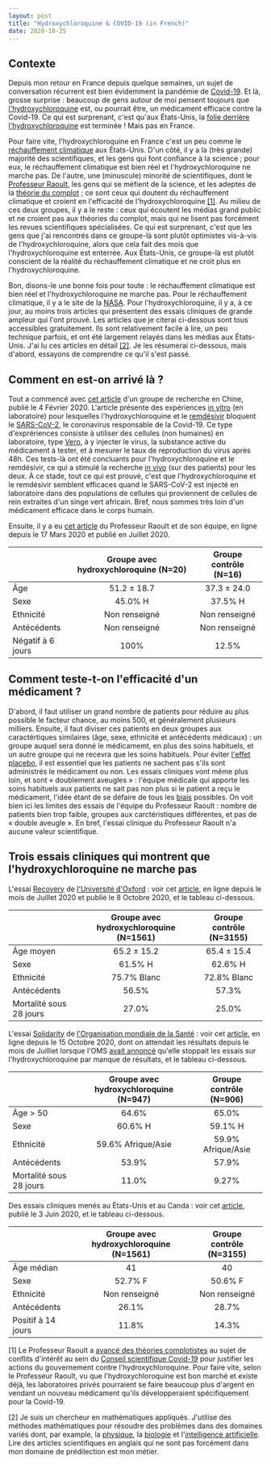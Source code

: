 ```yaml
---
layout: post
title: "Hydroxychloroquine & COVID-19 (in French)"
date: 2020-10-25
---
```


<h2>Contexte</h2>

Depuis mon retour en France depuis quelque semaines, un sujet de conversation récurrent est bien évidemment la pandémie de <a href='https://fr.wikipedia.org/wiki/Pand%C3%A9mie_de_Covid-19'> Covid-19</a>. Et là, grosse surprise : beaucoup de gens autour de moi pensent toujours que <a href='https://fr.wikipedia.org/wiki/Hydroxychloroquine'>l'hydroxychloroquine</a> est, ou pourrait être, un médicament efficace contre la Covid-19. Ce qui est surprenant, c'est qu'aux États-Unis, la <a href='https://edition.cnn.com/2020/03/23/health/arizona-coronavirus-chloroquine-death/index.html'>folie derrière l'hydroxychloroquine</a> est terminée ! Mais pas en France.

Pour faire vite, l'hydroxychloroquine en France c'est un peu comme le <a href='https://fr.wikipedia.org/wiki/R%C3%A9chauffement_climatique'>réchauffement climatique</a> aux États-Unis. D'un côté, il y a la (très grande) majorité des scientifiques, et les gens qui font confiance à la science ; pour eux, le réchauffement climatique est bien réel et l'hydroxychloroquine ne marche pas. De l'autre, une (minuscule) minorité de scientifiques, dont le <a href='https://fr.wikipedia.org/wiki/Didier_Raoult'>Professeur Raoult</a>, les gens qui se méfient de la science, et les adeptes de la <a href='https://www.lemonde.fr/pixels/article/2020/03/28/comment-didier-raoult-est-devenu-la-nouvelle-egerie-des-complotistes_6034761_4408996.html'>théorie du complot</a> ; ce sont ceux qui doutent du réchauffement climatique et croient en l'efficacité de l'hydroxychloroquine <a href="#section1">[1]</a>. Au milieu de ces deux groupes, il y a le reste : ceux qui écoutent les médias grand public et ne croient pas aux théories du complot, mais qui ne lisent pas forcément les revues scientifiques spécialisées. Ce qui est surprenant, c'est que les gens que j'ai rencontrés dans ce groupe-là sont plutôt optimistes vis-à-vis de l'hydroxychloroquine, alors que cela fait des mois que l'hydroxychloroquine est enterrée. Aux États-Unis, ce groupe-là est plutôt conscient de la réalité du réchauffement climatique et ne croit plus en l'hydroxychloroquine.

Bon, disons-le une bonne fois pour toute : le réchauffement climatique est bien réel et l'hydroxychloroquine ne marche pas. Pour le réchauffement climatique, il y a le site
de la <a href='https://climate.nasa.gov/'>NASA</a>. Pour l'hydroxychloroquine, il y a, à ce jour, au moins trois articles qui présentent des essais cliniques de grande ampleur qui l'ont prouvé. Les articles que je citerai ci-dessous sont tous accessibles gratuitement. Ils sont relativement facile à lire, un peu technique parfois, et ont été largement relayés dans les médias aux États-Unis. J'ai lu ces articles en détail <a href="#section2">[2]</a>. Je les résumerai ci-dessous, mais d'abord, essayons de comprendre ce qu'il s'est passé.

<h2>Comment en est-on arrivé là ?</h2>

Tout a commencé avec <a href='https://www.nature.com/articles/s41422-020-0282-0'>cet article</a> d'un groupe de recherche en Chine, publié le 4 Février 2020. L'article présente des expériences <a href='in vitro'>in vitro</a> (en laboratoire) pour lesquelles l'hydroxychloroquine et le <a href='https://fr.wikipedia.org/wiki/Remd%C3%A9sivir'>remdésivir</a> bloquent le <a href='https://fr.wikipedia.org/wiki/SARS-CoV-2'>SARS-CoV-2</a>, le coronavirus responsable de la Covid-19. Ce type d'exprériences consiste à utiliser des cellules (non humaines) en laboratoire, type <a href='https://fr.wikipedia.org/wiki/Vero_(cellule)'>Vero</a>, à y injecter le virus, la substance active du médicament à tester, et à mesurer le taux de reproduction du virus après 48h. Ces tests-là ont été concluants pour l'hydroxychloroquine et le remdésivir, ce qui a stimulé la recherche <a href='https://fr.wikipedia.org/wiki/In_vivo'>in vivo</a> (sur des patients) pour les deux. À ce stade, tout ce qui est prouvé, c'est que l'hydroxychloroquine et le remdésivir semblent efficaces quand le SARS-CoV-2 est injecté en laboratoire dans des populations de cellules qui proviennent de cellules de rein extraites d'un singe vert africain. Bref, nous sommes très loin d'un médicament efficace dans le corps humain.

Ensuite, il y a eu <a href='http://www.mediterranee-infection.com/wp-content/uploads/2020/03/Hydroxychloroquine_final_DOI_IJAA.pdf'>cet article</a> du Professeur Raoult et de son équipe, en ligne depuis le 17 Mars 2020 et publié en Juillet 2020.

<table class="styled-table">
    <thead>
        <tr>
        	<th></th>
            <th>Groupe avec hydroxychloroquine (N=20)</th>
            <th>Groupe contrôle (N=16)</th>
        </tr>
    </thead>
    <tbody>
        <tr>
            <td>Âge</td>
            <td style="text-align:center">51.2 ± 18.7</td>
            <td style="text-align:center">37.3 ± 24.0 </td>
        </tr>
        <tr>
            <td>Sexe</td>
            <td style="text-align:center">45.0% H</td>
            <td style="text-align:center">37.5% H</td>
        </tr>
        <tr>
            <td>Ethnicité</td>
            <td style="text-align:center">Non renseigné</td>
            <td style="text-align:center">Non renseigné</td>
        </tr>
        <tr>
            <td>Antécédents</td>
            <td style="text-align:center">Non renseigné</td>
            <td style="text-align:center">Non renseigné</td>
        </tr>
        <tr class="active-row">
            <td>Négatif à 6 jours</td>
            <td style="text-align:center">100%</td>
            <td style="text-align:center">12.5%</td>
        </tr>
    </tbody>
</table>

 <h2>Comment teste-t-on l'efficacité d'un médicament ?</h2>

D'abord, il faut utiliser un grand nombre de patients pour réduire au plus possible le facteur chance, au moins 500, et généralement plusieurs milliers. Ensuite, il faut diviser ces patients en deux groupes aux caractértiques similaires (âge, sexe, ethnicité et antécédents médicaux) : un groupe auquel sera donné le médicamemt, en plus des soins habituels, et un autre groupe qui ne recevra que les soins habituels. Pour éviter <a href='https://fr.wikipedia.org/wiki/Effet_placebo'>l'effet placebo</a>, il est essentiel que les patients ne sachent pas s'ils sont administrés le médicament ou non. Les essais cliniques vont même plus loin, et sont &laquo; doublement aveugles &raquo; : l'équipe médicale qui apporte les soins habituels aux patients ne sait pas non plus si le patient a reçu le médicament, l'idée étant de se défaire de tous les <a href='https://fr.wikipedia.org/wiki/Biais_(statistique)'>biais</a> possibles. On voit bien ici les limites des essais de l'équipe du Professeur Raoult : nombre de patients bien trop faible, groupes aux carctéristiques différentes, et pas de &laquo; double aveugle &raquo;. En bref, l'essai clinique du Professeur Raoult n'a aucune valeur scientifique.

<h2>Trois essais cliniques qui montrent que l'hydroxychloroquine ne marche pas</h2>

L'essai <a href='https://www.recoverytrial.net/'>Recovery</a> de <a href='https://www.ox.ac.uk/'>l'Université d'Oxford</a> : voir cet <a href='https://www.nejm.org/doi/10.1056/NEJMoa2022926'>article</a>, en ligne depuis le mois de Juillet 2020 et publié le 8 Octobre 2020, et le tableau ci-dessous.

<table class="styled-table">
    <thead>
        <tr>
        	<th></th>
            <th>Groupe avec hydroxychloroquine (N=1561)</th>
            <th>Groupe contrôle (N=3155)</th>
        </tr>
    </thead>
    <tbody>
        <tr>
            <td>Âge moyen</td>
            <td style="text-align:center">65.2 ± 15.2</td>
            <td style="text-align:center">65.4 ± 15.4</td>
        </tr>
        <tr>
            <td>Sexe</td>
            <td style="text-align:center">61.5% H</td>
            <td style="text-align:center">62.6% H</td>
        </tr>
        <tr>
            <td>Ethnicité</td>
            <td style="text-align:center">75.7% Blanc</td>
            <td style="text-align:center">72.8% Blanc</td>
        </tr>
        <tr>
            <td>Antécédents</td>
            <td style="text-align:center">56.5%</td>
            <td style="text-align:center">57.3%</td>
        </tr>
        <tr class="active-row">
            <td>Mortalité sous 28 jours</td>
            <td style="text-align:center">27.0%</td>
            <td style="text-align:center">25.0%</td>
        </tr>
    </tbody>
</table>

L'essai <a href='https://www.who.int/emergencies/diseases/novel-coronavirus-2019/global-research-on-novel-coronavirus-2019-ncov/solidarity-clinical-trial-for-covid-19-treatments'>Solidarity</a> de <a href='https://www.who.int/'>l'Organisation mondiale de la Santé</a> : voir cet <a href='https://www.medrxiv.org/content/10.1101/2020.10.15.20209817v1'>article</a>, en ligne depuis le 15 Octobre 2020, dont on attendait les résultats depuis le mois de Juilliet lorsque l'OMS <a href='https://www.who.int/fr/news/item/04-07-2020-who-discontinues-hydroxychloroquine-and-lopinavir-ritonavir-treatment-arms-for-covid-19'>avait annoncé</a> qu'elle stoppait les essais sur l'hydroxychloroquine par manque de résultats, et le tableau ci-dessous.

<table class="styled-table">
    <thead>
        <tr>
        	<th></th>
            <th>Groupe avec hydroxychloroquine (N=947)</th>
            <th>Groupe contrôle (N=906)</th>
        </tr>
    </thead>
    <tbody>
        <tr>
            <td>Âge > 50</td>
            <td style="text-align:center">64.6%</td>
            <td style="text-align:center">65.0%</td>
        </tr>
        <tr>
            <td>Sexe</td>
            <td style="text-align:center">60.6% H</td>
            <td style="text-align:center">59.1% H</td>
        </tr>
        <tr>
            <td>Ethnicité</td>
            <td style="text-align:center">59.6% Afrique/Asie</td>
            <td style="text-align:center">59.9% Afrique/Asie</td>
        </tr>
        <tr>
            <td>Antécédents</td>
            <td style="text-align:center">53.9%</td>
            <td style="text-align:center">57.9%</td>
        </tr>
        <tr class="active-row">
            <td>Mortalité sous 28 jours</td>
            <td style="text-align:center">11.0%</td>
            <td style="text-align:center">9.27%</td>
        </tr>
    </tbody>
</table>

Des essais cliniques menés au États-Unis et au Canda : voir cet <a href='https://www.nejm.org/doi/full/10.1056/NEJMoa2016638'>article</a>, publié le 3 Juin 2020, et le tableau ci-dessous.

<table class="styled-table">
    <thead>
        <tr>
        	<th></th>
            <th>Groupe avec hydroxychloroquine (N=1561)</th>
            <th>Groupe contrôle (N=3155)</th>
        </tr>
    </thead>
    <tbody>
        <tr>
            <td>Âge médian</td>
            <td style="text-align:center">41</td>
            <td style="text-align:center">40</td>
        </tr>
        <tr>
            <td>Sexe</td>
            <td style="text-align:center">52.7% F</td>
            <td style="text-align:center">50.6% F</td>
        </tr>
        <tr>
            <td>Ethnicité</td>
            <td style="text-align:center">Non renseigné</td>
            <td style="text-align:center">Non renseigné</td>
        </tr>
        <tr>
            <td>Antécédents</td>
            <td style="text-align:center">26.1%</td>
            <td style="text-align:center">28.7%</td>
        </tr>
        <tr class="active-row">
            <td>Positif à 14 jours</td>
            <td style="text-align:center">11.8%</td>
            <td style="text-align:center">14.3%</td>
        </tr>
    </tbody>
</table>

<p id="section1">[1] Le Professeur Raoult a <a href ='https://www.lefigaro.fr/sciences/le-pr-raoult-accuse-des-responsables-sanitaires-de-conflits-d-interets-20200624'>avancé des théories complotistes</a> au sujet de conflits d'intérêt au sein du <a href='https://fr.wikipedia.org/wiki/Conseil_scientifique_Covid-19'>Conseil scientifique Covid-19</a> pour justifier les actions du gouvernement contre l'hydroxychloroquine. Pour faire vite, selon le Professeur Raoult, vu que l'hydroxychloroquine est bon marché et existe déjà, les laboratoires privés pourraient se faire beaucoup plus d'argent en vendant un nouveau médicament qu'ils développeraient spécifiquement pour la Covid-19. </p>

<p id="section2">[2] Je suis un chercheur en mathématiques appliqués. J'utilise des méthodes mathématiques pour résoudre des problèmes dans des domaines variés dont, par example, la <a href='https://fr.wikipedia.org/wiki/Physique'>physique</a>, la <a href='https://hadrien-montanelli.github.io/blog/2018/02/27/spherical-caps'>biologie</a> et l'<a href='https://hadrien-montanelli.github.io/blog/2017/12/22/deep-networks	'>intelligence artificielle</a>. Lire des articles scientifiques en anglais qui ne sont pas forcément dans mon domaine de prédilection est mon métier.</p>